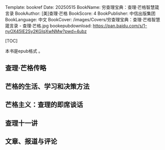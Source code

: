 Template: bookref
Date: 20250515
BookName: 穷查理宝典：查理·芒格智慧箴言录
BookAuthor: [美]查理·芒格
BookScore: 4
BookPublisher: 中信出版集团
BookLanguage: 中文
BookCover: /images/Covers/穷查理宝典：查理·芒格智慧箴言录 - 查理·芒格.jpg
bookepubdownload: https://pan.baidu.com/s/1-nyOX45IE2Sy2KGIqXwNMw?pwd=4ubz



[TOC]

本书是epub格式 。



## 查理·芒格传略

## 芒格的生活、学习和决策方法

## 芒格主义：查理的即席谈话

## 查理十一讲

## 文章、报道与评论


